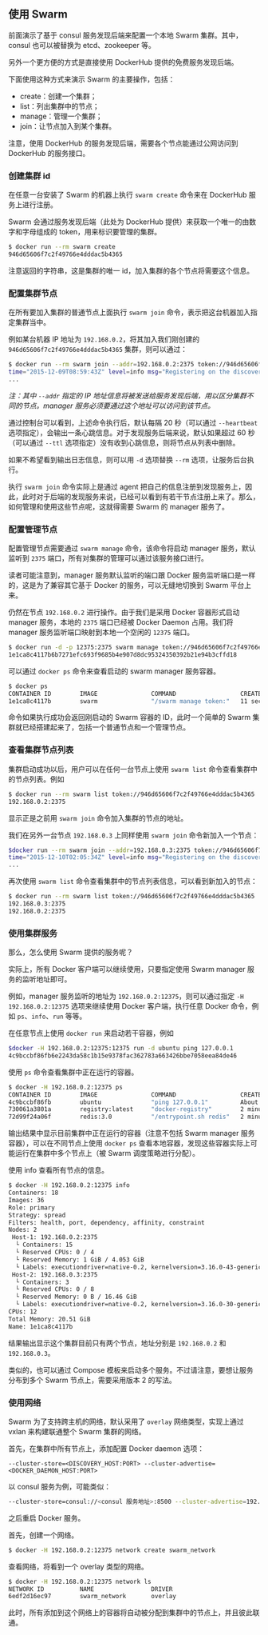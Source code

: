 ## 使用 Swarm
前面演示了基于 consul 服务发现后端来配置一个本地 Swarm 集群。其中，consul 也可以被替换为 etcd、zookeeper 等。

另外一个更方便的方式是直接使用 DockerHub 提供的免费服务发现后端。

下面使用这种方式来演示 Swarm 的主要操作，包括：

* create：创建一个集群；
* list：列出集群中的节点；
* manage：管理一个集群；
* join：让节点加入到某个集群。

注意，使用 DockerHub 的服务发现后端，需要各个节点能通过公网访问到 DockerHub 的服务接口。

### 创建集群 id

在任意一台安装了 Swarm 的机器上执行 `swarm create` 命令来在 DockerHub 服务上进行注册。

Swarm 会通过服务发现后端（此处为 DockerHub 提供）来获取一个唯一的由数字和字母组成的 token，用来标识要管理的集群。

```sh
$ docker run --rm swarm create
946d65606f7c2f49766e4dddac5b4365
```

注意返回的字符串，这是集群的唯一 id，加入集群的各个节点将需要这个信息。

### 配置集群节点

在所有要加入集群的普通节点上面执行 `swarm join` 命令，表示把这台机器加入指定集群当中。

例如某台机器 IP 地址为 `192.168.0.2`，将其加入我们刚创建的 `946d65606f7c2f49766e4dddac5b4365` 集群，则可以通过：

```sh
$ docker run --rm swarm join --addr=192.168.0.2:2375 token://946d65606f7c2f49766e4dddac5b4365
time="2015-12-09T08:59:43Z" level=info msg="Registering on the discovery service every 20s..." addr="192.168.0.2:2375" discovery="token://946d65606f7c2f49766e4dddac5b4365"
...
```

*注：其中 `--addr` 指定的 IP 地址信息将被发送给服务发现后端，用以区分集群不同的节点。manager 服务必须要通过这个地址可以访问到该节点。*

通过控制台可以看到，上述命令执行后，默认每隔 20 秒（可以通过 `--heartbeat` 选项指定），会输出一条心跳信息。对于发现服务后端来说，默认如果超过 60 秒（可以通过 `--ttl` 选项指定）没有收到心跳信息，则将节点从列表中删除。

如果不希望看到输出日志信息，则可以用 `-d` 选项替换 `--rm` 选项，让服务后台执行。

执行 `swarm join` 命令实际上是通过 agent 把自己的信息注册到发现服务上，因此，此时对于后端的发现服务来说，已经可以看到有若干节点注册上来了。那么，如何管理和使用这些节点呢，这就得需要 Swarm 的 manager 服务了。


### 配置管理节点
配置管理节点需要通过 `swarm manage` 命令，该命令将启动 manager 服务，默认监听到 `2375` 端口，所有对集群的管理可以通过该服务接口进行。

读者可能注意到，manager 服务默认监听的端口跟 Docker 服务监听端口是一样的，这是为了兼容其它基于 Docker 的服务，可以无缝地切换到 Swarm 平台上来。

仍然在节点 `192.168.0.2` 进行操作。由于我们是采用 Docker 容器形式启动 manager 服务，本地的 `2375` 端口已经被 Docker Daemon 占用。我们将 manager 服务监听端口映射到本地一个空闲的 `12375` 端口。

```sh
$ docker run -d -p 12375:2375 swarm manage token://946d65606f7c2f49766e4dddac5b4365
1e1ca8c4117b6b7271efc693f9685b4e907d8dc95324350392b21e94b3cffd18
```

可以通过 `docker ps` 命令来查看启动的 swarm manager 服务容器。

```sh
$ docker ps
CONTAINER ID        IMAGE               COMMAND                  CREATED             STATUS              PORTS                     NAMES
1e1ca8c4117b        swarm               "/swarm manage token:"   11 seconds ago      Up 10 seconds       0.0.0.0:12375->2375/tcp   jovial_rosalind
```

命令如果执行成功会返回刚启动的 Swarm 容器的 ID，此时一个简单的 Swarm 集群就已经搭建起来了，包括一个普通节点和一个管理节点。

### 查看集群节点列表

集群启动成功以后，用户可以在任何一台节点上使用 `swarm list` 命令查看集群中的节点列表。例如

```sh
$ docker run --rm swarm list token://946d65606f7c2f49766e4dddac5b4365
192.168.0.2:2375
```
显示正是之前用 `swarm join` 命令加入集群的节点的地址。

我们在另外一台节点 `192.168.0.3` 上同样使用 `swarm join` 命令新加入一个节点：
```sh
$docker run --rm swarm join --addr=192.168.0.3:2375 token://946d65606f7c2f49766e4dddac5b4365
time="2015-12-10T02:05:34Z" level=info msg="Registering on the discovery service every 20s..." addr="192.168.0.3:2375" discovery="token://946d65606f7c2f49766e4dddac5b4365"
...
```

再次使用 `swarm list` 命令查看集群中的节点列表信息，可以看到新加入的节点：

```sh
$ docker run --rm swarm list token://946d65606f7c2f49766e4dddac5b4365
192.168.0.3:2375
192.168.0.2:2375
```

### 使用集群服务
那么，怎么使用 Swarm 提供的服务呢？

实际上，所有 Docker 客户端可以继续使用，只要指定使用 Swarm manager 服务的监听地址即可。

例如，manager 服务监听的地址为 `192.168.0.2:12375`，则可以通过指定 `-H 192.168.0.2:12375` 选项来继续使用 Docker 客户端，执行任意 Docker 命令，例如 `ps`、`info`、`run` 等等。

在任意节点上使用 `docker run` 来启动若干容器，例如

```sh
$docker -H 192.168.0.2:12375:12375 run -d ubuntu ping 127.0.0.1
4c9bccbf86fb6e2243da58c1b15e9378fac362783a663426bbe7058eea84de46
```

使用 `ps` 命令查看集群中正在运行的容器。

```sh
$ docker -H 192.168.0.2:12375 ps
CONTAINER ID        IMAGE               COMMAND                  CREATED             STATUS              PORTS                         NAMES
4c9bccbf86fb        ubuntu              "ping 127.0.0.1"         About a minute ago   Up About a minute                       clever_wright
730061a3801a        registry:latest     "docker-registry"        2 minutes ago        Up 2 minutes         192.168.0.2:5000->5000/tcp   Host-1/registry_registry_1
72d99f24a06f        redis:3.0           "/entrypoint.sh redis"   2 minutes ago        Up 2 minutes         6379/tcp                      Host-1/registry_redis_1,Host-1/registry_registry_1/redis,Host-1/registry_registry_1/redis_1,Host-1/registry_registry_1/registry_redis_1
```

输出结果中显示目前集群中正在运行的容器（注意不包括 Swarm manager 服务容器），可以在不同节点上使用 `docker ps` 查看本地容器，发现这些容器实际上可能运行在集群中多个节点上（被 Swarm 调度策略进行分配）。

使用 info 查看所有节点的信息。

```sh
$ docker -H 192.168.0.2:12375 info
Containers: 18
Images: 36
Role: primary
Strategy: spread
Filters: health, port, dependency, affinity, constraint
Nodes: 2
 Host-1: 192.168.0.2:2375
  └ Containers: 15
  └ Reserved CPUs: 0 / 4
  └ Reserved Memory: 1 GiB / 4.053 GiB
  └ Labels: executiondriver=native-0.2, kernelversion=3.16.0-43-generic, operatingsystem=Ubuntu 14.04.3 LTS, storagedriver=aufs
 Host-2: 192.168.0.3:2375
  └ Containers: 3
  └ Reserved CPUs: 0 / 8
  └ Reserved Memory: 0 B / 16.46 GiB
  └ Labels: executiondriver=native-0.2, kernelversion=3.16.0-30-generic, operatingsystem=Ubuntu 14.04.3 LTS, storagedriver=aufs
CPUs: 12
Total Memory: 20.51 GiB
Name: 1e1ca8c4117b
```
结果输出显示这个集群目前只有两个节点，地址分别是 `192.168.0.2` 和 `192.168.0.3`。

类似的，也可以通过 Compose 模板来启动多个服务。不过请注意，要想让服务分布到多个 Swarm 节点上，需要采用版本 2 的写法。

### 使用网络
Swarm 为了支持跨主机的网络，默认采用了 `overlay` 网络类型，实现上通过 vxlan 来构建联通整个 Swarm 集群的网络。

首先，在集群中所有节点上，添加配置 Docker daemon 选项：

```
--cluster-store=<DISCOVERY_HOST:PORT> --cluster-advertise=<DOCKER_DAEMON_HOST:PORT>
```

以 consul 服务为例，可能类似：

```sh
--cluster-store=consul://<consul 服务地址>:8500 --cluster-advertise=192.168.0.3:2375
```

之后重启 Docker 服务。

首先，创建一个网络。

```sh
$ docker -H 192.168.0.2:12375 network create swarm_network
```

查看网络，将看到一个 overlay 类型的网络。

```sh
$ docker -H 192.168.0.2:12375 network ls
NETWORK ID          NAME                DRIVER
6edf2d16ec97        swarm_network       overlay
```

此时，所有添加到这个网络上的容器将自动被分配到集群中的节点上，并且彼此联通。
